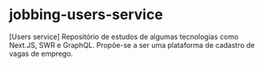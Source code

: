 # jobbing-users-service
[Users service] Repositório de estudos de algumas tecnologias como Next.JS, SWR e GraphQL. Propõe-se a ser uma plataforma de cadastro de vagas de emprego.
